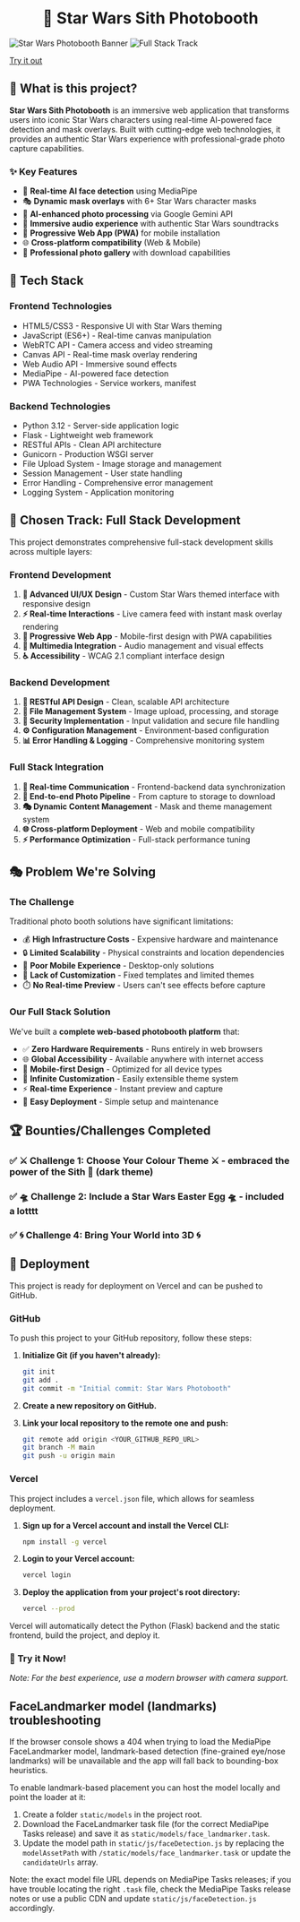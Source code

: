 # <h1 align="center">🌟 Star Wars Sith Photobooth </h1>

![Star Wars Photobooth Banner](https://img.shields.io/badge/Star%20Wars-Photobooth-red?style=for-the-badge&logo=starwars)
![Full Stack Track](https://img.shields.io/badge/Track-FullStack-blue?style=for-the-badge) 

<a href="https://starwarsthemed.pythonanywhere.com/" target="_blank">Try it out</a>

## 🎯 What is this project?

**Star Wars Sith Photobooth** is an immersive web application that transforms users into iconic Star Wars characters using real-time AI-powered face detection and mask overlays. Built with cutting-edge web technologies, it provides an authentic Star Wars experience with professional-grade photo capture capabilities.

### ✨ Key Features
- 🤖 **Real-time AI face detection** using MediaPipe
- 🎭 **Dynamic mask overlays** with 6+ Star Wars character masks
- 🧠 **AI-enhanced photo processing** via Google Gemini API
- 🎵 **Immersive audio experience** with authentic Star Wars soundtracks
- 📱 **Progressive Web App (PWA)** for mobile installation
- 🌐 **Cross-platform compatibility** (Web & Mobile)
- 📸 **Professional photo gallery** with download capabilities

## 🚀 Tech Stack

### **Frontend Technologies**
- HTML5/CSS3 - Responsive UI with Star Wars theming
- JavaScript (ES6+) - Real-time canvas manipulation
- WebRTC API - Camera access and video streaming
- Canvas API - Real-time mask overlay rendering
- Web Audio API - Immersive sound effects
- MediaPipe - AI-powered face detection
- PWA Technologies - Service workers, manifest

  
### **Backend Technologies**
- Python 3.12 - Server-side application logic
- Flask - Lightweight web framework
- RESTful APIs - Clean API architecture
- Gunicorn - Production WSGI server
- File Upload System - Image storage and management
- Session Management - User state handling
- Error Handling - Comprehensive error management
- Logging System - Application monitoring



## 🎯 Chosen Track: **Full Stack Development**

This project demonstrates comprehensive full-stack development skills across multiple layers:

### **Frontend Development**
1. **🎨 Advanced UI/UX Design** - Custom Star Wars themed interface with responsive design
2. **⚡ Real-time Interactions** - Live camera feed with instant mask overlay rendering
3. **📱 Progressive Web App** - Mobile-first design with PWA capabilities
4. **🎵 Multimedia Integration** - Audio management and visual effects
5. **♿ Accessibility** - WCAG 2.1 compliant interface design

### **Backend Development**
1. **🔧 RESTful API Design** - Clean, scalable API architecture
2. **📁 File Management System** - Image upload, processing, and storage
3. **🔐 Security Implementation** - Input validation and secure file handling
4. **⚙️ Configuration Management** - Environment-based configuration
5. **📊 Error Handling & Logging** - Comprehensive monitoring system

### **Full Stack Integration**
1. **🔄 Real-time Communication** - Frontend-backend data synchronization
2. **📸 End-to-end Photo Pipeline** - From capture to storage to download
3. **🎭 Dynamic Content Management** - Mask and theme management system
4. **🌐 Cross-platform Deployment** - Web and mobile compatibility
5. **⚡ Performance Optimization** - Full-stack performance tuning

## 🎭 Problem We're Solving

### **The Challenge**
Traditional photo booth solutions have significant limitations:
- 💰 **High Infrastructure Costs** - Expensive hardware and maintenance
- 🔒 **Limited Scalability** - Physical constraints and location dependencies
- 📱 **Poor Mobile Experience** - Desktop-only solutions
- 🎨 **Lack of Customization** - Fixed templates and limited themes
- ⏱️ **No Real-time Preview** - Users can't see effects before capture

### **Our Full Stack Solution**
We've built a **complete web-based photobooth platform** that:
- ✅ **Zero Hardware Requirements** - Runs entirely in web browsers
- 🌐 **Global Accessibility** - Available anywhere with internet access
- 📱 **Mobile-first Design** - Optimized for all device types
- 🎨 **Infinite Customization** - Easily extensible theme system
- ⚡ **Real-time Experience** - Instant preview and capture
- 🔧 **Easy Deployment** - Simple setup and maintenance



## 🏆 Bounties/Challenges Completed

### **✅ ⚔ Challenge 1: Choose Your Colour Theme ⚔ -  embraced the power of the Sith 🔴 (dark theme)**
### **✅ 🛸 Challenge 2: Include a Star Wars Easter Egg 🛸 - included a lotttt**
### **✅ 🌀 Challenge 4: Bring Your World into 3D 🌀**

## 🚀 Deployment

This project is ready for deployment on Vercel and can be pushed to GitHub.

### GitHub
To push this project to your GitHub repository, follow these steps:

1.  **Initialize Git (if you haven't already):**
    ```bash
    git init
    git add .
    git commit -m "Initial commit: Star Wars Photobooth"
    ```

2.  **Create a new repository on GitHub.**

3.  **Link your local repository to the remote one and push:**
    ```bash
    git remote add origin <YOUR_GITHUB_REPO_URL>
    git branch -M main
    git push -u origin main
    ```

### Vercel
This project includes a `vercel.json` file, which allows for seamless deployment.

1.  **Sign up for a Vercel account and install the Vercel CLI:**
    ```bash
    npm install -g vercel
    ```

2.  **Login to your Vercel account:**
    ```bash
    vercel login
    ```

3.  **Deploy the application from your project's root directory:**
    ```bash
    vercel --prod
    ```

Vercel will automatically detect the Python (Flask) backend and the static frontend, build the project, and deploy it.

### **📱 Try it Now!**


*Note: For the best experience, use a modern browser with camera support.*

## FaceLandmarker model (landmarks) troubleshooting

If the browser console shows a 404 when trying to load the MediaPipe FaceLandmarker model, landmark-based detection (fine-grained eye/nose landmarks) will be unavailable and the app will fall back to bounding-box heuristics.

To enable landmark-based placement you can host the model locally and point the loader at it:

1. Create a folder `static/models` in the project root.
2. Download the FaceLandmarker task file (for the correct MediaPipe Tasks release) and save it as `static/models/face_landmarker.task`.
3. Update the model path in `static/js/faceDetection.js` by replacing the `modelAssetPath` with `/static/models/face_landmarker.task` or update the `candidateUrls` array.

Note: the exact model file URL depends on MediaPipe Tasks releases; if you have trouble locating the right `.task` file, check the MediaPipe Tasks release notes or use a public CDN and update `static/js/faceDetection.js` accordingly.



